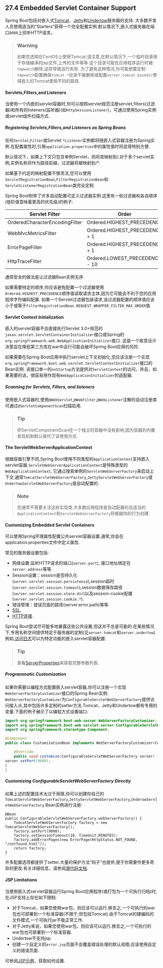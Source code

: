 ## 27.4 Embedded Servlet Container Support
Spring Boot包括对嵌入式[Tomcat](http://tomcat.apache.org/)、[Jetty](https://www.eclipse.org/jetty/)和[Undertow](http://undertow.io/)服务器的支持.
大多数开发人员使用适当的“Starters”获得一个完全配置实例.默认情况下,嵌入式服务器在端口`8080`上侦听HTTP请求。

>### Warning
>如果您选择在CentOS上使用Tomcat,请注意,在默认情况下,一个临时目录用于存储编译的jsp文件,上传的文件等等.这个目录可能在应用程序运行时被`tmpwatch`删除,这将导致运行失败.
>为了避免这种情况,你可能想要定制`tmpwatch`配置确保`tomcat.*`目录不被删除或配置`server.tomcat.basedir`使得嵌入的Tomcat使用不同的路径.

#### Servlets,Filters,and Listeners
当使用一个内嵌的servlet容器时,你可以按照servlet规范注册servlet,filters(过滤器)和所有的listeners(监听器)(如`HttpSessionListener`)，可通过使用Spring实例或servlet组件扫描方式.

##### Registering Servlets,Filters,and Listeners as Spring Beans
任何`Servlet`,`Filter`或Servlet `*Listener`实例都将随嵌入式容器注册为Spring实例.在配置属性时,引用`application.properties`中的属性值时将显得特别方便.

默认情况下，如果上下文只包含单例Servlet，则将其映射到/.对于多个servlet实例,实例名称将作为路径前缀，过滤器将被映射到/*.

如果基于约定的映射配置不够灵活,您可以使用`ServletRegistrationBean`,`FilterRegistrationBean`和`ServletListenerRegistrationBean`类完全定制.

Spring Boot附带了许多自动配置可定义过滤器实例.这里有一些过滤器和各自顺序(低阶值意味着更高的优先级)的例子:　　

| Servlet Filter                 | Order                            |
| ------------------------------ | -------------------------------- |
| OrderedCharacterEncodingFilter | Ordered.HIGHEST_PRECEDENCE       |
| WebMvcMetricsFilter            | Ordered.HIGHEST_PRECEDENCE + 1   |
| ErrorPageFilter                | Ordered.HIGHEST_PRECEDENCE + 1   |
| HttpTraceFilter                | Ordered.LOWEST_PRECEDENCE - 10   |

通常安全的做法是让过滤器Bean实例无序.

如果需要特定的顺序,你应该避免配置一个过滤器使用`Ordered.HIGHEST_PRECEDENCE`顺序值读取请求主体,因为它可能会不利于您的应用程序字符编码配置.
如果一个Servlet过滤器包装请求,该过滤器配置的顺序值应该小于或等于`FilterRegistrationBean.REQUEST_WRAPPER_FILTER_MAX_ORDER`值.

#### Servlet Context Initialization
嵌入的servlet容器不会直接执行Servlet 3.0+规范的`javax.servlet.ServletContainerInitializer`接口或Spring的`org.springframework.web.WebApplicationInitializer`接口.
这是一个故意设计决策旨在降低第三方库在war中运行可能会破坏Spring Boot应用的风险.

如果需要在Spring Boot应用中执行servlet上下文初始化,您应该注册一个实现`org.springframework.boot.web.servlet.ServletContextInitializer`接口的Bean实例.
该接口单一的`onStartup`方法提供对`ServletContext`的访问，并且，如果需要的话，很容易用作现有`WebApplicationInitializer`的适配器.

##### Scanning for Servlets, Filters, and listeners
使用嵌入式容器时,使用`@WebServlet`,`@WebFilter`,`@WebListener`注解的自动注册类可通过`@ServletComponentScan`扫描启用.
>### Tip
>@ServletComponentScan在一个独立的容器中没有影响,因为容器的内置发现机制默认替代了该使用方式.

#### The ServletWebServerApplicationContext
根据容器引擎不同,Spring Boot使用不同类型的`ApplicationContext`支持嵌入servlet容器.`ServletWebServerApplicationContext`是特殊类型的`WebApplicationContext`,
它通过搜索单例的`ServletWebServerFactory`来启动上下文.通常`TomcatServletWebServerFactory`,`JettyServletWebServerFactory`或`UndertowServletWebServerFactory`是自动配置的.

>### Note
>您通常不需要关注这些实现类.大多数应用程序是自动配置的且适当的`ApplicationContext`和`ServletWebServerFactory`将根据你的行为创建.

#### Customizing Embedded Servlet Containers
可以使用Spring环境属性配置公共servlet容器设置.通常,你会在application.properties文件中定义属性.

常见的服务器设置包括:
- 网络设置:监听HTTP请求的端口(`server.port`), 接口地址绑定在`server.address`等等.
- Session设置：session是否持久化(`server.servlet.session.persistence`),session超时(`server.servlet.session.timeout`),session数据保存路径(`server.servlet.session.store-dir`)以及session-cookie配置(`server.servlet.session.cookie.*`).
- 错误管理：错误页面的路径(server.error.path)等等.
- [SSL](../../IX.How-to%20guides/75.Embedded%20Web%20Servers/75.8.Configure%20SSL.md).
- [HTTP连接](../../IX.How-to%20guides/75.Embedded%20Web%20Servers/75.18.Enable%20HTTP%20Response%20Compression.md).

Spring Boot尝试尽可能多地暴露这些公共设置,但这并不总是可能的.在某些情况下,专用名称空间提供特定于服务器的定制(见`server.tomcat`和`server.undertow`).
例如,[访问日志](../../IX.How-to%20guides/75.Embedded%20Web%20Servers/75.8.Configure%20SSL.md)可以为特定功能的嵌入servlet容器配置.

>### Tip
>查看[ServerProperties](https://github.com/spring-projects/spring-boot/tree/v2.0.2.RELEASE/spring-boot-project/spring-boot-autoconfigure/src/main/java/org/springframework/boot/autoconfigure/web/ServerProperties.java)来获取完整参数列表.

##### Programmatic Customization
如果你需要以编程方式配置嵌入servlet容器,你可以注册一个实现`WebServerFactoryCustomizer`接口的Spring Bean实例.
`WebServerFactoryCustomizer`为`ConfigurableServletWebServerFactory`提供访问接入点,其中包括许多定制的setter方法.Tomcat、Jetty和Undertow都有专用的变量.下面的例子展示了以编程方式设置端口:

```java
import org.springframework.boot.web.server.WebServerFactoryCustomizer;
import org.springframework.boot.web.servlet.server.ConfigurableServletWebServerFactory;
import org.springframework.stereotype.Component;

@Component
public class CustomizationBean implements WebServerFactoryCustomizer<ConfigurableServletWebServerFactory> {

    @Override
    public void customize(ConfigurableServletWebServerFactory server) {
server.setPort(9000);
}
}
```
##### Customizing ConfigurableServletWebServerFactory Directly
如果上述的配置技术太过于局限,你可以创建你自己的`TomcatServletWebServerFactory`,`JettyServletWebServerFactory`,`UnderowServletWebServerFactory` Bean实例进行注册:
```
@Bean
public ConfigurableServletWebServerFactory webServerFactory() {
    TomcatServletWebServerFactory factory = new TomcatServletWebServerFactory();
    factory.setPort(9000);
    factory.setSessionTimeout(10, TimeUnit.MINUTES);
    factory.addErrorPages(new ErrorPage(HttpStatus.NOT_FOUND, "/notfound.html"));
    return factory;
}
```
许多配置选项都提供了setter.大量的保护方法“钩子”也提供,便于你需要作更多奇异的更改.有关详细信息，请参阅[源代码文档](https://docs.spring.io/spring-boot/docs/2.0.2.RELEASE/api/org/springframework/boot/web/servlet/server/ConfigurableServletWebServerFactory.html).

#### JSP Limitations
当使用嵌入式servlet容器运行Spring Boot应用程序(或打包为一个可执行归档)时,在JSP支持上存在如下限制:
- 对于Tomcat，如果您使用war包，则应该可以运行.换言之,一个可执行的war包也可部署到一个标准容器(不限于,但包括Tomcat).由于Tomcat的硬编码的文件模式,一个可执行jar不能正常工作.
- 对于Jetty来说，如果您使用war包，则应该可以运行.换言之,一个可执行的war包也可部署到一个标准容器.
- Undertow不支持jsp.
- 创建一个自定义的`error.jsp`页面不会覆盖错误处理的默认视图.应该使用自定义的错误页面.

可参阅[JSP示例](https://github.com/spring-projects/spring-boot/tree/v2.0.2.RELEASE/spring-boot-samples/spring-boot-sample-web-jsp)，获取如何设置.
